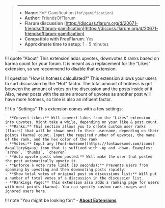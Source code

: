 > ---
> - **Name**: FoF Gamification (`fof/gamification`)
> - **Author**: FriendsOfFlarum
> - **Flarum discussion** [https://discuss.flarum.org/d/20671-friendsofflarum-gamification](https://discuss.flarum.org/d/20671-friendsofflarum-gamification)
> - **Compatible with FreeFlarum**: Yes
> - **Approximate time to setup:** 1 - 5 minutes
>
> ---

!!! quote "About"
    This extension adds upvotes, downvotes & ranks based on karma count for your forum. It is meant as a replacement for the "Likes" extension, so we recommend to disable that extension.
    
!!! question "How is hotness calcullated?"
    This extension allows your users to sort discussion by the "Hot" factor.
    The total amount of hotness is got between the amount of votes on the discussion and the posts inside of it. 
    Also, newer posts with the same amount of upvotes as another post will have more hotness, so time is also an influent factor.
    
!!! tip "Settings"
    This extension comes with a few settings:
    
    - **Convert Likes:** Will convert likes from the "Likes" extension into upvotes. Might take a while, depending on your like & post count.
    - **Ranks:** This section allows you to create custom user ranks (flairs) that will be shown next to their username, depending on their points (karma) count. Input the required number of upvotes, the name of the rank, and the hex color of the rank
    - **Votes:** Input any [Font-Awesome](https://fontawesome.com/icons?d=gallery&q=up) icon that is suffixed with -up and -down. Examples: `arrow`, `thumbs`, `chevron`
    - **Auto upvote posts when posted:** Will make the user that posted the post automatically upvote it.
    - **Enforce a vote rate limit (10 seconds):** Prevents users from spamming by upvoting and then downvoting posts rapidly.
    - **Show total votes of original post on discussions list:** Will put a number of total votes of a discussion in the discussion list.
    - **Rankings Page:** This extension also adds a ranking page for users with most points (karma). You can specify custom rank images and ignored users here.

!!! note "You might be looking for:"
    - **[About Extensions](/docs/how-to/extensions/about-extensions/)**
